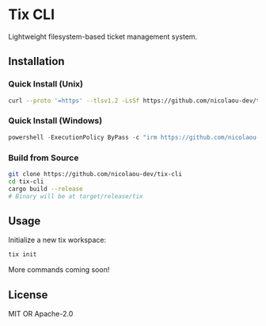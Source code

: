 # Tix CLI

Lightweight filesystem-based ticket management system.

## Installation

### Quick Install (Unix)

```bash
curl --proto '=https' --tlsv1.2 -LsSf https://github.com/nicolaou-dev/tix-cli/releases/latest/download/tix-installer.sh | sh
```

### Quick Install (Windows)

```powershell
powershell -ExecutionPolicy ByPass -c "irm https://github.com/nicolaou-dev/tix-cli/releases/latest/download/tix-installer.ps1 | iex"
```

### Build from Source

```bash
git clone https://github.com/nicolaou-dev/tix-cli
cd tix-cli
cargo build --release
# Binary will be at target/release/tix
```

## Usage

Initialize a new tix workspace:

```bash
tix init
```

More commands coming soon!

## License

MIT OR Apache-2.0